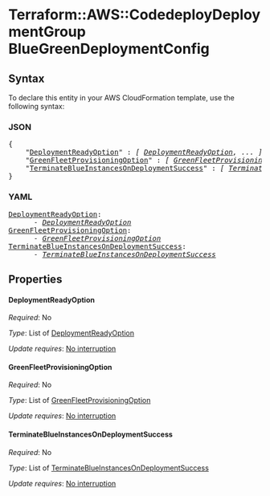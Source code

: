# Terraform::AWS::CodedeployDeploymentGroup BlueGreenDeploymentConfig

## Syntax

To declare this entity in your AWS CloudFormation template, use the following syntax:

### JSON

<pre>
{
    "<a href="#deploymentreadyoption" title="DeploymentReadyOption">DeploymentReadyOption</a>" : <i>[ <a href="bluegreendeploymentconfig-deploymentreadyoption.md">DeploymentReadyOption</a>, ... ]</i>,
    "<a href="#greenfleetprovisioningoption" title="GreenFleetProvisioningOption">GreenFleetProvisioningOption</a>" : <i>[ <a href="bluegreendeploymentconfig-greenfleetprovisioningoption.md">GreenFleetProvisioningOption</a>, ... ]</i>,
    "<a href="#terminateblueinstancesondeploymentsuccess" title="TerminateBlueInstancesOnDeploymentSuccess">TerminateBlueInstancesOnDeploymentSuccess</a>" : <i>[ <a href="bluegreendeploymentconfig-terminateblueinstancesondeploymentsuccess.md">TerminateBlueInstancesOnDeploymentSuccess</a>, ... ]</i>
}
</pre>

### YAML

<pre>
<a href="#deploymentreadyoption" title="DeploymentReadyOption">DeploymentReadyOption</a>: <i>
      - <a href="bluegreendeploymentconfig-deploymentreadyoption.md">DeploymentReadyOption</a></i>
<a href="#greenfleetprovisioningoption" title="GreenFleetProvisioningOption">GreenFleetProvisioningOption</a>: <i>
      - <a href="bluegreendeploymentconfig-greenfleetprovisioningoption.md">GreenFleetProvisioningOption</a></i>
<a href="#terminateblueinstancesondeploymentsuccess" title="TerminateBlueInstancesOnDeploymentSuccess">TerminateBlueInstancesOnDeploymentSuccess</a>: <i>
      - <a href="bluegreendeploymentconfig-terminateblueinstancesondeploymentsuccess.md">TerminateBlueInstancesOnDeploymentSuccess</a></i>
</pre>

## Properties

#### DeploymentReadyOption

_Required_: No

_Type_: List of <a href="bluegreendeploymentconfig-deploymentreadyoption.md">DeploymentReadyOption</a>

_Update requires_: [No interruption](https://docs.aws.amazon.com/AWSCloudFormation/latest/UserGuide/using-cfn-updating-stacks-update-behaviors.html#update-no-interrupt)

#### GreenFleetProvisioningOption

_Required_: No

_Type_: List of <a href="bluegreendeploymentconfig-greenfleetprovisioningoption.md">GreenFleetProvisioningOption</a>

_Update requires_: [No interruption](https://docs.aws.amazon.com/AWSCloudFormation/latest/UserGuide/using-cfn-updating-stacks-update-behaviors.html#update-no-interrupt)

#### TerminateBlueInstancesOnDeploymentSuccess

_Required_: No

_Type_: List of <a href="bluegreendeploymentconfig-terminateblueinstancesondeploymentsuccess.md">TerminateBlueInstancesOnDeploymentSuccess</a>

_Update requires_: [No interruption](https://docs.aws.amazon.com/AWSCloudFormation/latest/UserGuide/using-cfn-updating-stacks-update-behaviors.html#update-no-interrupt)

